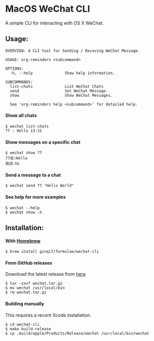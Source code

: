 # MacOS WeChat CLI

A simple CLI for interacting with OS X WeChat.

## Usage:


```
OVERVIEW: A CLI tool for Sending / Receving WeChat Message.

USAGE: org-reminders <subcommand>

OPTIONS:
  -h, --help              Show help information.

SUBCOMMANDS:
  list-chats              List WeChat Chats
  send                    Set WeChat Message.
  show                    Show WeChat Messages.

  See 'org-reminders help <subcommand>' for detailed help.
```

#### Show all chats

```
$ wechat list-chats
77 : Hello 13:31
```

#### Show messages on a specific chat

```
$ wechat show 77
77说:Hello
我说:Hi

```

#### Send a message to a chat

```
$ wechat send 77 "Hello World"
```

#### See help for more examples

```
$ wechat --help
$ wechat show -h
```

## Installation:

#### With [Homebrew](http://brew.sh/)

```
$ brew install ginqi7/formulae/wechat-cli
```

#### From GitHub releases

Download the latest release from
[here](https://github.com/ginqi7/wechat-cli/releases)

```
$ tar -zxvf wechat.tar.gz
$ mv wechat /usr/local/bin
$ rm wechat.tar.gz
```

#### Building manually

This requires a recent Xcode installation.

```
$ cd wechat-cli
$ make build-release
$ cp .build/apple/Products/Release/wechat /usr/local/bin/wechat
```
